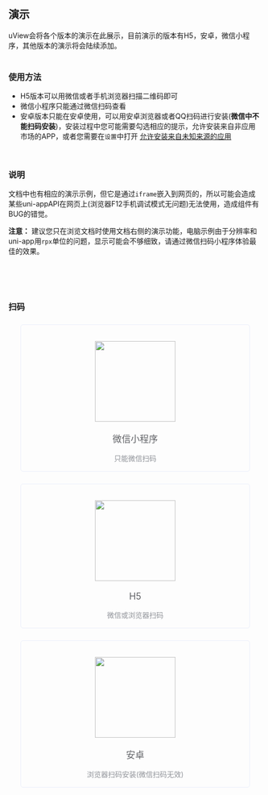 ## 演示

uView会将各个版本的演示在此展示，目前演示的版本有H5，安卓，微信小程序，其他版本的演示将会陆续添加。  
<br>

### 使用方法

- H5版本可以用微信或者手机浏览器扫描二维码即可
- 微信小程序只能通过微信扫码查看
- 安卓版本只能在安卓使用，可以用安卓浏览器或者QQ扫码进行安装(**微信中不能扫码安装**)，安装过程中您可能需要勾选相应的提示，允许安装来自非应用市场的APP，或者您需要在`设置`中打开
[允许安装来自未知来源的应用](https://www.pc841.com/shoujijiqiao/45848.html)

<br>

### 说明

文档中也有相应的演示示例，但它是通过`iframe`嵌入到网页的，所以可能会造成某些uni-appAPI在网页上(浏览器F12手机调试模式无问题)无法使用，造成组件有BUG的错觉。  

**注意：** 建议您只在浏览文档时使用文档右侧的演示功能，电脑示例由于分辨率和uni-app用`rpx`单位的问题，显示可能会不够细致，请通过微信扫码小程序体验最佳的效果。

<br>
<br>
<br>

### 扫码

<div class="demo-wrap row">
	<div class="col-md-3 col-sm-6 col-xs-12">
		<div class="demo-item">
			<img src="/common/weixin_mini_qrcode.png" />
			<div class="platform-name">
				微信小程序
				<p class="platform-tips">只能微信扫码</p>
			</div>
		</div>
	</div>
	<div class="col-md-3 col-sm-6 col-xs-12">
		<div class="demo-item">
			<img src="https://cdn.uviewui.com/uview/resources/1546181654815455.png" />
			<div class="platform-name">
				H5
				<p class="platform-tips">微信或浏览器扫码</p>
			</div>
		</div>
	</div>
	<div class="col-md-3 col-sm-6 col-xs-12">
		<div class="demo-item">
			<img src="https://cdn.uviewui.com/uview/resources/168415644515.png" />
			<div class="platform-name">
				安卓
				<p class="platform-tips">浏览器扫码安装(微信扫码无效)</p>
			</div>
		</div>
	</div>
</div>


<style scoped>
	.demo-item {
		text-align: center;
		border: 1px solid #eaeefb;
		border-radius: 5px;
		-webkit-transition: bottom 0.4s;
		transition: bottom 0.4s;
		position: relative;
		bottom: 0;
		margin: 1.5rem;
		padding: 2rem 0;
	}
	
	.demo-item:hover {
	    bottom: 6px;
	    box-shadow: 0 6px 18px 0 rgba(232, 237, 250, .5);
	}
	
	.demo-item img {
		width: 160px;
		margin: auto;
	}
	
	.demo-item .platform-name {
		color: #606266;
		font-size: 18px;
		position: relative;
		margin: 20px 0;
	}
	
	.demo-item .platform-tips {
		text-align: center;
		position: absolute;
		font-size: 14px;
		bottom: -50px;
		left: auto;
		width: 100%;
		right: auto;
		color: #909399;
	}
</style>